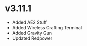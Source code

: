 # v3.11.1
- Added AE2 Stuff
- Added Wireless Crafting Terminal
- Added Gravity Gun
- Updated Redpower